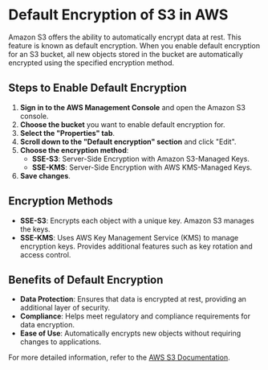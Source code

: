 # Default Encryption of S3 in AWS

Amazon S3 offers the ability to automatically encrypt data at rest. This feature is known as default encryption. When you enable default encryption for an S3 bucket, all new objects stored in the bucket are automatically encrypted using the specified encryption method.

## Steps to Enable Default Encryption

1. **Sign in to the AWS Management Console** and open the Amazon S3 console.
2. **Choose the bucket** you want to enable default encryption for.
3. **Select the "Properties" tab**.
4. **Scroll down to the "Default encryption" section** and click "Edit".
5. **Choose the encryption method**:
    - **SSE-S3**: Server-Side Encryption with Amazon S3-Managed Keys.
    - **SSE-KMS**: Server-Side Encryption with AWS KMS-Managed Keys.
6. **Save changes**.

## Encryption Methods

- **SSE-S3**: Encrypts each object with a unique key. Amazon S3 manages the keys.
- **SSE-KMS**: Uses AWS Key Management Service (KMS) to manage encryption keys. Provides additional features such as key rotation and access control.

## Benefits of Default Encryption

- **Data Protection**: Ensures that data is encrypted at rest, providing an additional layer of security.
- **Compliance**: Helps meet regulatory and compliance requirements for data encryption.
- **Ease of Use**: Automatically encrypts new objects without requiring changes to applications.

For more detailed information, refer to the [AWS S3 Documentation](https://docs.aws.amazon.com/AmazonS3/latest/userguide/default-bucket-encryption.html).
